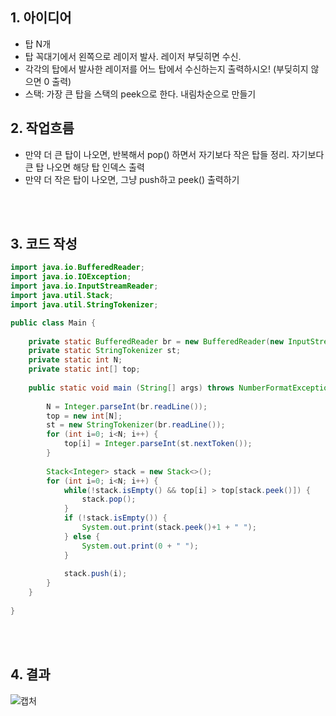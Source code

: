 ## 1. 아이디어
- 탑 N개
- 탑 꼭대기에서 왼쪽으로 레이저 발사. 레이저 부딪히면 수신.
- 각각의 탑에서 발사한 레이저를 어느 탑에서 수신하는지 출력하시오! (부딪히지 않으면 0 출력)
- 스택: 가장 큰 탑을 스택의 peek으로 한다. 내림차순으로 만들기

## 2. 작업흐름
- 만약 더 큰 탑이 나오면, 반복해서 pop()  하면서 자기보다 작은 탑들 정리. 자기보다 큰 탑 나오면 해당 탑 인덱스 출력
- 만약 더 작은 탑이 나오면, 그냥 push하고 peek() 출력하기

</br></br>
## 3. 코드 작성

```java
import java.io.BufferedReader;
import java.io.IOException;
import java.io.InputStreamReader;
import java.util.Stack;
import java.util.StringTokenizer;

public class Main {
	
	private static BufferedReader br = new BufferedReader(new InputStreamReader(System.in));
	private static StringTokenizer st;
	private static int N;
	private static int[] top;
	
	public static void main (String[] args) throws NumberFormatException, IOException {
		
		N = Integer.parseInt(br.readLine());
		top = new int[N];
		st = new StringTokenizer(br.readLine());
		for (int i=0; i<N; i++) {
			top[i] = Integer.parseInt(st.nextToken());
		}
		
		Stack<Integer> stack = new Stack<>();
		for (int i=0; i<N; i++) {
			while(!stack.isEmpty() && top[i] > top[stack.peek()]) {
				stack.pop();
			}
			if (!stack.isEmpty()) {
				System.out.print(stack.peek()+1 + " ");
			} else {
				System.out.print(0 + " ");
			}
			
			stack.push(i);
		}	
	}
	
}

```

</br></br>
## 4. 결과
![캡처](https://github.com/SSAFY-11th-Seoul15/algo-study/assets/55419868/bcf025a6-8a8f-4980-8a9c-ef20fd33cdb1)
